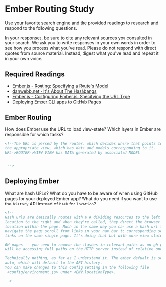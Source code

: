 # Ember Routing Study

Use your favorite search engine and the provided readings to research and
respond to the following questions.

In your responses, be sure to cite any relevant sources you consulted in your
search. We ask you to write responses in your own words in order to see how you
process what you've read. Please do not respond with direct quotes from source
material. Instead, digest what you've read and repeat it in your own voice.

## Required Readings

-   [Ember.js - Routing: Specifying a Route's Model](https://guides.emberjs.com/v2.11.0/routing/specifying-a-routes-model/)
-   [danwebb.net - It's About The Hashbangs](http://danwebb.net/2011/5/28/it-is-about-the-hashbangs)
-   [Ember.js - Configuring Ember.js: Specifying the URL Type](https://guides.emberjs.com/v2.11.0/configuring-ember/specifying-url-type/)
-   [Deploying Ember CLI apps to GitHub Pages](http://osxi.github.io/ember/github/git/2015/09/22/ember-cli-apps-on-github-pages.html)

## Ember Routing

How does Ember use the URL to load view-state? Which layers in Ember are
responsible for which tasks?

```md
<!--The URL is parsed by the router, which decides where that points to, loads
the appropriate view, which has data and models corresponding to it.
URL->ROUTER->VIEW VIEW has DATA generated by associated MODEL


 -->
```

## Deploying Ember

What are hash URLs? What do you have to be aware of when using GitHub pages for
your deployed Ember app? What do you need if you want to use the `history` API
instead of `hash` for `location`?

```md
<!--
Hash urls are basically routes with a # dividing resources to the left of it and
location to the right and when they're called, they direct the browser to that
location within the page. Much in the same way you can use a hash url to
navigate the page scroll from links in your nav bar to corresponding section
links on the same single page. It's doing that but with more view states.

GH-pages -- you need to remove the slashes in relevant paths as on gh pages they
will be accessing full paths on the HTTP server instead of relative ones.

Technically nothing, as far as I understand it. The ember defualt is set to
auto, which will default to the API history.
You can make changes to this config setting in the following file
 <config/environment.js> under <ENV.locationType>.

-->
```
